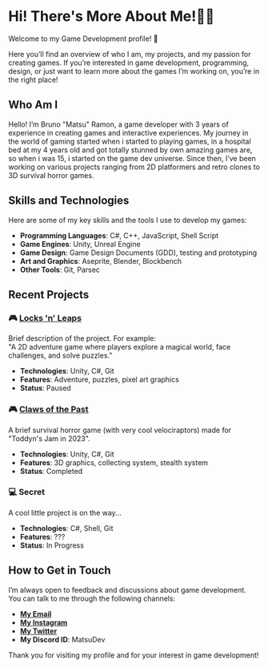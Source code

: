 # Hi! There's More About Me!👋🏻

Welcome to my Game Development profile! 🚀

Here you’ll find an overview of who I am, my projects, and my passion for creating games. If you’re interested in game development, programming, design, or just want to learn more about the games I’m working on, you’re in the right place!

## Who Am I

Hello! I’m Bruno "Matsu" Ramon, a game developer with 3 years of experience in creating games and interactive experiences. My journey in the world of gaming started when i started to playing games, in a hospital bed at my 4 years old and got totally stunned by own amazing games are, so when i was 15, i started on the game dev universe. Since then, I’ve been working on various projects ranging from 2D platformers and retro clones to 3D survival horror games.

## Skills and Technologies

Here are some of my key skills and the tools I use to develop my games:

- **Programming Languages**: C#, C++, JavaScript, Shell Script
- **Game Engines**: Unity, Unreal Engine
- **Game Design**: Game Design Documents (GDD), testing and prototyping
- **Art and Graphics**: Aseprite, Blender, Blockbench
- **Other Tools**: Git, Parsec

## Recent Projects

### 🎮 [Locks 'n' Leaps](https://etherisgs.itch.io/locksnleaps)
Brief description of the project. For example:  
"A 2D adventure game where players explore a magical world, face challenges, and solve puzzles."

- **Technologies**: Unity, C#, Git
- **Features**: Adventure, puzzles, pixel art graphics
- **Status**: Paused

### 🎮 [Claws of the Past](https://etherisgs.itch.io/claws-of-the-past)
  A brief survival horror game (with very cool velociraptors) made for "Toddyn's Jam in 2023".

- **Technologies**: Unity, C#, Git
- **Features**: 3D graphics, collecting system, stealth system
- **Status**: Completed

### 💻 Secret
  A cool little project is on the way...

- **Technologies**: C#, Shell, Git
- **Features**: ???
- **Status**: In Progress

## How to Get in Touch

I’m always open to feedback and discussions about game development. You can talk to me through the following channels:

- **[My Email](bruno@arkanus.app)**
- **[My Instagram](https://www.instagram.com/bruno.devv_?igsh=YzljYTk1ODg3Zg==)**
- **[My Twitter](https://x.com/BrunoDevv)**
- **My Discord ID**: MatsuDev

Thank you for visiting my profile and for your interest in game development!
